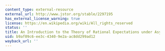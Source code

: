 ```yaml
---
content_type: external-resource
external_url: http://www.jstor.org/stable/2297195
has_external_license_warning: true
license: https://en.wikipedia.org/wiki/All_rights_reserved
status: ''
title: An Introduction to the Theory of Rational Expectations under Asymmetric Information
uid: b9af09c6-ee3c-4340-9e2a-ac8dd299ad12
wayback_url: ''
---
```

